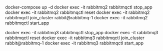 docker-compose up -d
docker exec -it rabbitmq2 rabbitmqctl stop_app
docker exec -it rabbitmq2 rabbitmqctl reset
docker exec -it rabbitmq2 rabbitmqctl join_cluster rabbit@rabbitmq-1
docker exec -it rabbitmq2 rabbitmqctl start_app

docker exec -it rabbitmq3 rabbitmqctl stop_app
docker exec -it rabbitmq3 rabbitmqctl reset
docker exec -it rabbitmq3 rabbitmqctl join_cluster rabbit@rabbitmq-1
docker exec -it rabbitmq3 rabbitmqctl start_app
